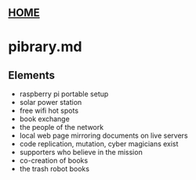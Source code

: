
## [HOME](scrolls/home)

# pibrary.md
 
## Elements

 - raspberry pi portable setup
 - solar power station
 - free wifi hot spots
 - book exchange
 - the people of the network
 - local web page mirroring documents on live servers
 - code replication, mutation, cyber magicians exist
 - supporters who believe in the mission
 - co-creation of books
 - the trash robot books
